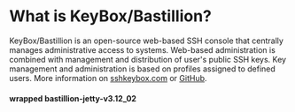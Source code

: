 # What is KeyBox/Bastillion?

KeyBox/Bastillion is an open-source web-based SSH console that centrally manages administrative access to systems. Web-based administration is combined with management and distribution of user's public SSH keys. Key management and administration is based on profiles assigned to defined users.
More information on [sshkeybox.com](http://sshkeybox.com/) or [GitHub](https://github.com/skavanagh/KeyBox).

#### wrapped bastillion-jetty-v3.12_02